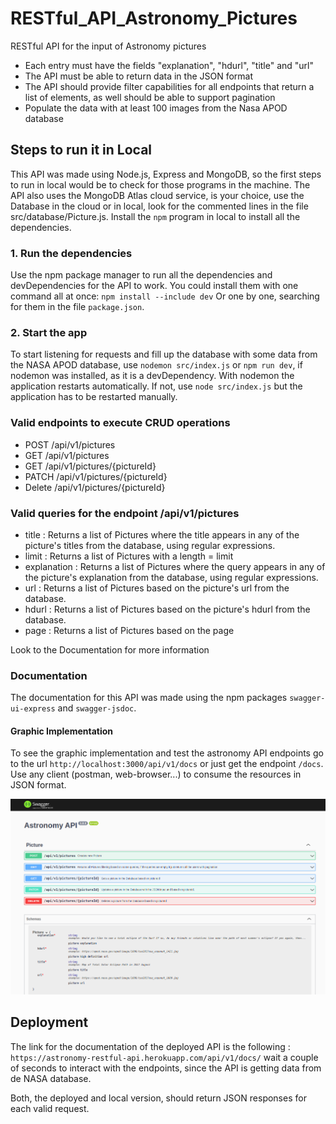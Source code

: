 # RESTful_API_Astronomy_Pictures
RESTful API for the input of Astronomy pictures

- Each entry must have the fields "explanation", "hdurl", "title" and "url"
- The API must be able to return data in the JSON format
- The API should provide filter capabilities for all endpoints that return a list of elements, as well should be able to support pagination
- Populate the data with at least 100 images from the Nasa APOD database

## Steps to run it in Local
This API was made using Node.js, Express and MongoDB, so the first steps to run in local would be to check for those programs in the machine. The API also uses the MongoDB Atlas cloud service, is your choice, use the Database in the cloud or in local, look for the commented lines in the file src/database/Picture.js. 
Install the `npm` program in local to install all the dependencies.

### 1. Run the dependencies
Use the npm package manager to run all the dependencies and devDependencies for the API to work. You could install them with one command all at once:
`npm install --include dev`
Or one by one, searching for them in the file `package.json`.

### 2. Start the app
To start listening for requests and fill up the database with some data from the NASA APOD database, use `nodemon src/index.js` or `npm run dev`, if nodemon was installed, as it is a devDependency. With nodemon the application restarts automatically. If not, use `node src/index.js` but the application has to be restarted manually.

### Valid endpoints to execute CRUD operations
- POST /api/v1/pictures
- GET  /api/v1/pictures
- GET  /api/v1/pictures/{pictureId}
- PATCH /api/v1/pictures/{pictureId}
- Delete /api/v1/pictures/{pictureId}

### Valid queries for the endpoint /api/v1/pictures
- title : Returns a list of Pictures where the title appears in any of the picture's titles from the database, using regular expressions.
- limit : Returns a list of Pictures with a length = limit
- explanation : Returns a list of Pictures where the query appears in any of the picture's explanation from the database, using regular expressions.
- url : Returns a list of Pictures based on the picture's url from the database.
- hdurl : Returns a list of Pictures based on the picture's hdurl from the database.
- page : Returns a list of Pictures based on the page

Look to the Documentation for more information

### Documentation
The documentation for this API was made using the npm packages `swagger-ui-express` and `swagger-jsdoc`.

#### Graphic Implementation
To see the graphic implementation and test the astronomy API endpoints go to the url `http://localhost:3000/api/v1/docs` or just get the endpoint `/docs`. Use any client (postman, web-browser...) to consume the resources in JSON format.

![Doc Image](doc.png)

## Deployment
The link for the documentation of the deployed API is the following : `https://astronomy-restful-api.herokuapp.com/api/v1/docs/` wait a couple of seconds to interact with the endpoints, since the API is getting data from de NASA database.

Both, the deployed and local version, should return JSON responses for each valid request.



